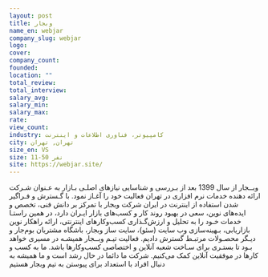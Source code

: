 ```yaml
---
layout: post
title: وبجار
name_en: webjar
company_slug: webjar
logo: 
cover: 
company_count:
founded:
location: ""
total_review: 
total_interview: 
salary_avg: 
salary_min: 
salary_max: 
rate: 
view_count: 
industry: کامپیوتر، فناوری اطلاعات و اینترنت
city: تهران, تهران
size_en: VS
size: 11-50 نفر
site: https://webjar.site/
---
```


وبــجار از سال 1399 بعد از بـررسی و شناسایی نیازهای اصلـی بـازار به عـنوان شـرکت ارائه دهنده خدمات نرم افزاری در تهران فعالیت خود را آغـاز نمود. با گـسترش و فـراگیر شدن استفاده از اینترنت در ایران شرکت وبجار با تمرکز بر دانش فنی، تخصص و ایده‌های نوین، سعی در بهبود روند کار و‌ کسب‌های بازار ایـران دارد، در همین راستـا خدمات خـود را به تحلیل و ارزش‌گـذاری کسب‌وکارهای اینترنتی، ارائه راهکا‌ر نوین بازاریابی، بـهینه‌سازی وب سایت (سئو)، سایت ‌ساز وبجار، باشگاه مشتریان بوم‌جار و دیـگر محصـولات مرتبـط گسترش دادیم. فعالیت تیـم وبــجار همیشـه در مسیری خواهد بـود تا بستـری برای سـاخت شعبه آنلاین و اختصاصی کسب‌وکارها باشد. ما به کسب و کارها در موفقیت آنلاین کمک می‌کنیم. شرکت ما دائما در حال رشد است و ما همیشه به دنبال افراد با استعداد برای پیوستن به تیم وبجار هستیم
